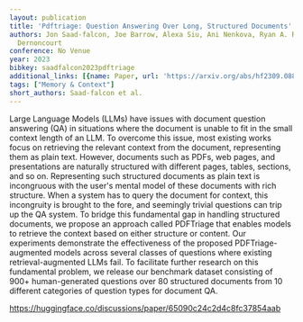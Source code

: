 ```yaml
---
layout: publication
title: 'Pdftriage: Question Answering Over Long, Structured Documents'
authors: Jon Saad-falcon, Joe Barrow, Alexa Siu, Ani Nenkova, Ryan A. Rossi, Franck
  Dernoncourt
conference: No Venue
year: 2023
bibkey: saadfalcon2023pdftriage
additional_links: [{name: Paper, url: 'https://arxiv.org/abs/hf2309.08872'}]
tags: ["Memory & Context"]
short_authors: Saad-falcon et al.
---
```

Large Language Models (LLMs) have issues with document question answering (QA) in situations where the document is unable to fit in the small context length of an LLM. To overcome this issue, most existing works focus on retrieving the relevant context from the document, representing them as plain text. However, documents such as PDFs, web pages, and presentations are naturally structured with different pages, tables, sections, and so on. Representing such structured documents as plain text is incongruous with the user's mental model of these documents with rich structure. When a system has to query the document for context, this incongruity is brought to the fore, and seemingly trivial questions can trip up the QA system. To bridge this fundamental gap in handling structured documents, we propose an approach called PDFTriage that enables models to retrieve the context based on either structure or content. Our experiments demonstrate the effectiveness of the proposed PDFTriage-augmented models across several classes of questions where existing retrieval-augmented LLMs fail. To facilitate further research on this fundamental problem, we release our benchmark dataset consisting of 900+ human-generated questions over 80 structured documents from 10 different categories of question types for document QA.

https://huggingface.co/discussions/paper/65090c24c2d4c8fc37854aab